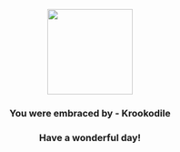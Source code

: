 <p align="center">
    <img src="https://raw.githubusercontent.com/PokeAPI/sprites/master/sprites/pokemon/553.png" width="150" height="150">
</p>
<h3 align="center">You were embraced by - <b>Krookodile</b></h3>
<h3 align="center">Have a wonderful day!</h3>
